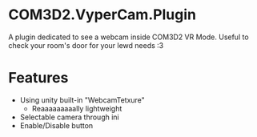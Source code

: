 # COM3D2.VyperCam.Plugin

A plugin dedicated to see a webcam inside COM3D2 VR Mode. Useful to check your room's door for your lewd needs :3

# Features
- Using unity built-in "WebcamTetxure"
  - Reaaaaaaaaally lightweight
- Selectable camera through ini
- Enable/Disable button
